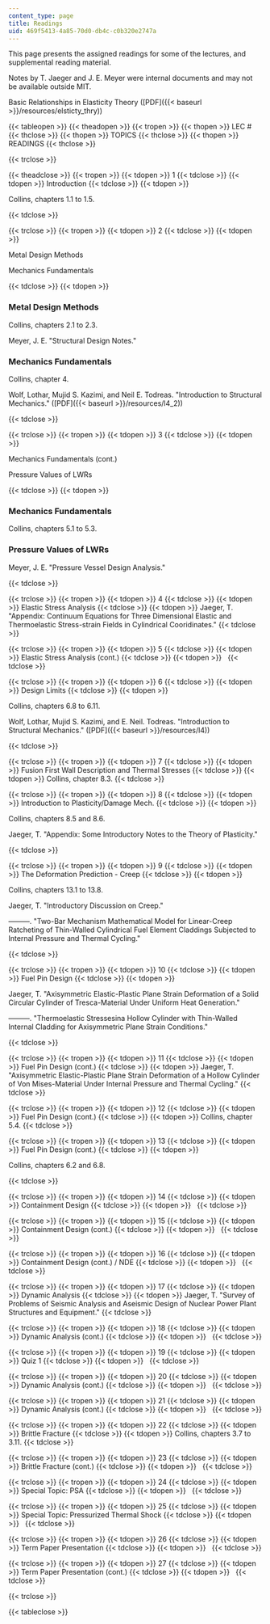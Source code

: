 ```yaml
---
content_type: page
title: Readings
uid: 469f5413-4a85-70d0-db4c-c0b320e2747a
---
```


This page presents the assigned readings for some of the lectures, and supplemental reading material.

Notes by T. Jaeger and J. E. Meyer were internal documents and may not be available outside MIT.

Basic Relationships in Elasticity Theory ([PDF]({{< baseurl >}}/resources/elsticty_thry))

{{< tableopen >}}
{{< theadopen >}}
{{< tropen >}}
{{< thopen >}}
LEC #
{{< thclose >}}
{{< thopen >}}
TOPICS
{{< thclose >}}
{{< thopen >}}
READINGS
{{< thclose >}}

{{< trclose >}}

{{< theadclose >}}
{{< tropen >}}
{{< tdopen >}}
1
{{< tdclose >}}
{{< tdopen >}}
Introduction
{{< tdclose >}}
{{< tdopen >}}


Collins, chapters 1.1 to 1.5.


{{< tdclose >}}

{{< trclose >}}
{{< tropen >}}
{{< tdopen >}}
2
{{< tdclose >}}
{{< tdopen >}}


Metal Design Methods

Mechanics Fundamentals


{{< tdclose >}}
{{< tdopen >}}


### Metal Design Methods

Collins, chapters 2.1 to 2.3.

Meyer, J. E. "Structural Design Notes."

### Mechanics Fundamentals

Collins, chapter 4.

Wolf, Lothar, Mujid S. Kazimi, and Neil E. Todreas. "Introduction to Structural Mechanics." ([PDF]({{< baseurl >}}/resources/l4_2))


{{< tdclose >}}

{{< trclose >}}
{{< tropen >}}
{{< tdopen >}}
3
{{< tdclose >}}
{{< tdopen >}}


Mechanics Fundamentals (cont.)

Pressure Values of LWRs


{{< tdclose >}}
{{< tdopen >}}


### Mechanics Fundamentals

Collins, chapters 5.1 to 5.3.

### Pressure Values of LWRs

Meyer, J. E. "Pressure Vessel Design Analysis."


{{< tdclose >}}

{{< trclose >}}
{{< tropen >}}
{{< tdopen >}}
4
{{< tdclose >}}
{{< tdopen >}}
Elastic Stress Analysis
{{< tdclose >}}
{{< tdopen >}}
Jaeger, T. "Appendix: Continuum Equations for Three Dimensional Elastic and Thermoelastic Stress-strain Fields in Cylindrical Cooridinates."
{{< tdclose >}}

{{< trclose >}}
{{< tropen >}}
{{< tdopen >}}
5
{{< tdclose >}}
{{< tdopen >}}
Elastic Stress Analysis (cont.)
{{< tdclose >}}
{{< tdopen >}}
 
{{< tdclose >}}

{{< trclose >}}
{{< tropen >}}
{{< tdopen >}}
6
{{< tdclose >}}
{{< tdopen >}}
Design Limits
{{< tdclose >}}
{{< tdopen >}}


Collins, chapters 6.8 to 6.11.

Wolf, Lothar, Mujid S. Kazimi, and E. Neil. Todreas. "Introduction to Structural Mechanics." ([PDF]({{< baseurl >}}/resources/l4))


{{< tdclose >}}

{{< trclose >}}
{{< tropen >}}
{{< tdopen >}}
7
{{< tdclose >}}
{{< tdopen >}}
Fusion First Wall Description and Thermal Stresses
{{< tdclose >}}
{{< tdopen >}}
Collins, chapter 8.3.
{{< tdclose >}}

{{< trclose >}}
{{< tropen >}}
{{< tdopen >}}
8
{{< tdclose >}}
{{< tdopen >}}
Introduction to Plasticity/Damage Mech.
{{< tdclose >}}
{{< tdopen >}}


Collins, chapters 8.5 and 8.6.

Jaeger, T. "Appendix: Some Introductory Notes to the Theory of Plasticity."


{{< tdclose >}}

{{< trclose >}}
{{< tropen >}}
{{< tdopen >}}
9
{{< tdclose >}}
{{< tdopen >}}
The Deformation Prediction - Creep
{{< tdclose >}}
{{< tdopen >}}


Collins, chapters 13.1 to 13.8.

Jaeger, T. "Introductory Discussion on Creep."

———. "Two-Bar Mechanism Mathematical Model for Linear-Creep Ratcheting of Thin-Walled Cylindrical Fuel Element Claddings Subjected to Internal Pressure and Thermal Cycling."


{{< tdclose >}}

{{< trclose >}}
{{< tropen >}}
{{< tdopen >}}
10
{{< tdclose >}}
{{< tdopen >}}
Fuel Pin Design
{{< tdclose >}}
{{< tdopen >}}


Jaeger, T. "Axisymmetric Elastic-Plastic Plane Strain Deformation of a Solid Circular Cylinder of Tresca-Material Under Uniform Heat Generation."

———. "Thermoelastic Stressesina Hollow Cylinder with Thin-Walled Internal Cladding for Axisymmetric Plane Strain Conditions."


{{< tdclose >}}

{{< trclose >}}
{{< tropen >}}
{{< tdopen >}}
11
{{< tdclose >}}
{{< tdopen >}}
Fuel Pin Design (cont.)
{{< tdclose >}}
{{< tdopen >}}
Jaeger, T. "Axisymmetric Elastic-Plastic Plane Strain Deformation of a Hollow Cylinder of Von Mises-Material Under Internal Pressure and Thermal Cycling."
{{< tdclose >}}

{{< trclose >}}
{{< tropen >}}
{{< tdopen >}}
12
{{< tdclose >}}
{{< tdopen >}}
Fuel Pin Design (cont.)
{{< tdclose >}}
{{< tdopen >}}
Collins, chapter 5.4.
{{< tdclose >}}

{{< trclose >}}
{{< tropen >}}
{{< tdopen >}}
13
{{< tdclose >}}
{{< tdopen >}}
Fuel Pin Design (cont.)
{{< tdclose >}}
{{< tdopen >}}


Collins, chapters 6.2 and 6.8.


{{< tdclose >}}

{{< trclose >}}
{{< tropen >}}
{{< tdopen >}}
14
{{< tdclose >}}
{{< tdopen >}}
Containment Design
{{< tdclose >}}
{{< tdopen >}}
 
{{< tdclose >}}

{{< trclose >}}
{{< tropen >}}
{{< tdopen >}}
15
{{< tdclose >}}
{{< tdopen >}}
Containment Design (cont.)
{{< tdclose >}}
{{< tdopen >}}
 
{{< tdclose >}}

{{< trclose >}}
{{< tropen >}}
{{< tdopen >}}
16
{{< tdclose >}}
{{< tdopen >}}
Containment Design (cont.) / NDE
{{< tdclose >}}
{{< tdopen >}}
 
{{< tdclose >}}

{{< trclose >}}
{{< tropen >}}
{{< tdopen >}}
17
{{< tdclose >}}
{{< tdopen >}}
Dynamic Analysis
{{< tdclose >}}
{{< tdopen >}}
Jaeger, T. "Survey of Problems of Seismic Analysis and Aseismic Design of Nuclear Power Plant Structures and Equipment."
{{< tdclose >}}

{{< trclose >}}
{{< tropen >}}
{{< tdopen >}}
18
{{< tdclose >}}
{{< tdopen >}}
Dynamic Analysis (cont.)
{{< tdclose >}}
{{< tdopen >}}
 
{{< tdclose >}}

{{< trclose >}}
{{< tropen >}}
{{< tdopen >}}
19
{{< tdclose >}}
{{< tdopen >}}
Quiz 1
{{< tdclose >}}
{{< tdopen >}}
 
{{< tdclose >}}

{{< trclose >}}
{{< tropen >}}
{{< tdopen >}}
20
{{< tdclose >}}
{{< tdopen >}}
Dynamic Analysis (cont.)
{{< tdclose >}}
{{< tdopen >}}
 
{{< tdclose >}}

{{< trclose >}}
{{< tropen >}}
{{< tdopen >}}
21
{{< tdclose >}}
{{< tdopen >}}
Dynamic Analysis (cont.)
{{< tdclose >}}
{{< tdopen >}}
 
{{< tdclose >}}

{{< trclose >}}
{{< tropen >}}
{{< tdopen >}}
22
{{< tdclose >}}
{{< tdopen >}}
Brittle Fracture
{{< tdclose >}}
{{< tdopen >}}
Collins, chapters 3.7 to 3.11.
{{< tdclose >}}

{{< trclose >}}
{{< tropen >}}
{{< tdopen >}}
23
{{< tdclose >}}
{{< tdopen >}}
Brittle Fracture (cont.)
{{< tdclose >}}
{{< tdopen >}}
 
{{< tdclose >}}

{{< trclose >}}
{{< tropen >}}
{{< tdopen >}}
24
{{< tdclose >}}
{{< tdopen >}}
Special Topic: PSA
{{< tdclose >}}
{{< tdopen >}}
 
{{< tdclose >}}

{{< trclose >}}
{{< tropen >}}
{{< tdopen >}}
25
{{< tdclose >}}
{{< tdopen >}}
Special Topic: Pressurized Thermal Shock
{{< tdclose >}}
{{< tdopen >}}
 
{{< tdclose >}}

{{< trclose >}}
{{< tropen >}}
{{< tdopen >}}
26
{{< tdclose >}}
{{< tdopen >}}
Term Paper Presentation
{{< tdclose >}}
{{< tdopen >}}
 
{{< tdclose >}}

{{< trclose >}}
{{< tropen >}}
{{< tdopen >}}
27
{{< tdclose >}}
{{< tdopen >}}
Term Paper Presentation (cont.)
{{< tdclose >}}
{{< tdopen >}}
 
{{< tdclose >}}

{{< trclose >}}

{{< tableclose >}}